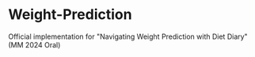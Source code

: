 # Weight-Prediction
Official implementation for "Navigating Weight Prediction with Diet Diary" (MM 2024 Oral)
